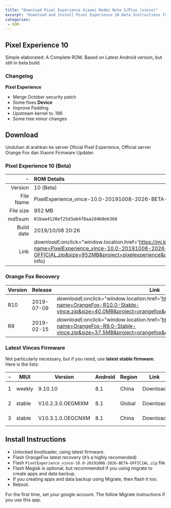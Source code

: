 ```yaml
---
title: "Download Pixel Experience Xiaomi Redmi Note 5/Plus (vince)"
excerpt: "Download and Install Pixel Experience 10 Beta Instructions for Vince"
categories:
 - ROM
---
```


## Pixel Experience 10

Simple elaborated: A Complete ROM. Based on Latest Android version, but still in beta build.

### Changelog

**Pixel Experience**
- Merge October security patch
- Some fixes
**Device**
- Improve Padding
- Upstream kernel to .196
- Some tree minor changes

## Download

Unduhan di arahkan ke server Oficial Pixel Experience, Official server Orange Fox dan Xiaomi Firmware Updater.

### Pixel Experience 10 (Beta)

|-|ROM Details|
|---:|:---|
|Version|10 (Beta)|
|File Name|PixelExperience_vince-10.0-20191008-2026-BETA-OFFICIAL.zip| 
|File size|952 MB|
|md5sum| `01baa4120ef25d3ab4f8aa2d4b0eb368` |
|Build date|2019/10/08 20:26|
|Link|_download_{:onclick="window.location.href='https://mi.knoacc.org/dl/sourceforge?name=PixelExperience_vince-10.0-20191008-2026-BETA-OFFICIAL.zip&size=952MB&project=pixelexperience&device=vince'" .btn .btn--info}|


### Orange Fox Recovery

|Version|Release|Link|Size|
|---|---|---|---|
|R10|2019-07-09|_download_{:onclick="window.location.href='https://mi.knoacc.org/dl/sourceforge?name=OrangeFox-R10.0-Stable-vince.zip&size=40.0MB&project=orangefox&device=vince'" .btn .btn--success}|40.0 MB|
|R9|2019-02-15|_download_{:onclick="window.location.href='https://mi.knoacc.org/dl/sourceforge?name=OrangeFox-R9.0-Stable-vince.zip&size=37.5MB&project=orangefox&device=vince'" .btn .btn--success}|37.5 MB|

### Latest Vinces Firmware

Not particularly necessary, but if you need, use **latest stable firmware**. Here is the lists:

|-|MIUI|Version|Android|Region|Link|Release|
|---|---|---|---|---|---|---|
|1|weekly|9.10.10|8.1|China|Download|2019-10-17|
|2|stable|V10.2.3.0.OEGMIXM|8.1|Global|Download|2019-07-12|
|3|stable|V10.3.1.0.OEGCNXM|8.1|China|Download|2019-04-16|

## Install Instructions

- Unlocked bootloader, using latest firmware.
- Flash OrangeFox latest recovery (it’s a highly recomended)
- Flash `PixelExperience_vince-10.0-20191008-2026-BETA-OFFICIAL.zip` file
- Flash Magisk is optional, but recommended if you using migrate to create apps and data backup.
- If you creating apps and data backup using Migrate, then flash it too.
- Reboot.

For the first time, set your google account. The follow Migrate instructions if you use this app.
